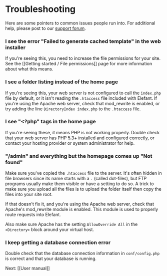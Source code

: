 # Troubleshooting

Here are some pointers to common issues people run into. For additional help, please post to our [support forum](/forum/).

### I see the error "Failed to generate cached template" in the web installer

If you're seeing this, you need to increase the file permissions for your site. See the [[Getting started / File permissions]] page for more information about what this means.

### I see a folder listing instead of the home page

If you're seeing this, your web server is not configured to call the `index.php` file by default, or it isn't reading the `.htaccess` file included with Elefant. If you're using the Apache web server, check that mod_rewrite is enabled, or try adding the line `DirectoryIndex index.php` to the `.htaccess` file.

### I see "&lt;?php" tags in the home page

If you're seeing these, it means PHP is not working properly. Double check that your web server has PHP 5.3+ installed and configured correctly, or contact your hosting provider or system administrator for help.

### "/admin" and everything but the homepage comes up "Not found"

Make sure you've copied the `.htaccess` file to the server. It's often hidden in file browsers since its name starts with a `.` (called dot-files), but FTP programs usually make them visible or have a setting to do so. A trick to make sure you upload all the files is to upload the folder itself then copy the files into your site root.

If that doesn't fix it, and you're using the Apache web server, check that Apache's mod_rewrite module is enabled. This module is used to properly route requests into Elefant.

Also make sure Apache has the setting `AllowOverride All` in the `<Directory>` block around your virtual host.

### I keep getting a database connection error

Double check that the database connection information in `conf/config.php` is correct and that your database is running.

Next: [[User manual]]